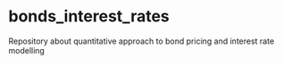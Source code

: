 # bonds_interest_rates
Repository about quantitative approach to bond pricing and interest rate modelling
